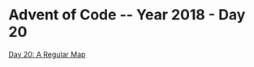 # Advent of Code -- Year 2018 - Day 20

[Day 20: A Regular Map](https://adventofcode.com/2018/day/20)
